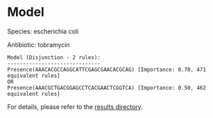 
# Model

Species: escherichia coli

Antibiotic: tobramycin

```
Model (Disjunction - 2 rules):
------------------------------
Presence(AAACACGCCAGGCATTCGAGCGAACACGCAG) [Importance: 0.70, 471 equivalent rules]
OR
Presence(AAACGCTGACGGAGCCTCACGAACTCGGTCA) [Importance: 0.50, 462 equivalent rules]

```

For details, please refer to the [results directory](../../../../../results/scm_b/escherichia+coli/tobramycin/repeat_4/).

